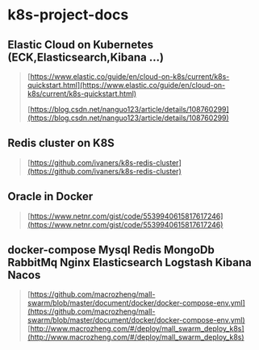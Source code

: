 # k8s-project-docs

## Elastic Cloud on Kubernetes (ECK,Elasticsearch,Kibana ...) 
> [https://www.elastic.co/guide/en/cloud-on-k8s/current/k8s-quickstart.html](https://www.elastic.co/guide/en/cloud-on-k8s/current/k8s-quickstart.html)
> 
> [https://blog.csdn.net/nanguo123/article/details/108760299](https://blog.csdn.net/nanguo123/article/details/108760299)

## Redis cluster on K8S
> [https://github.com/ivaners/k8s-redis-cluster](https://github.com/ivaners/k8s-redis-cluster)

## Oracle in Docker
> [https://www.netnr.com/gist/code/5539940615817617246](https://www.netnr.com/gist/code/5539940615817617246)

## docker-compose Mysql Redis MongoDb	RabbitMq	Nginx	Elasticsearch	Logstash	Kibana	Nacos	
> [https://github.com/macrozheng/mall-swarm/blob/master/document/docker/docker-compose-env.yml](https://github.com/macrozheng/mall-swarm/blob/master/document/docker/docker-compose-env.yml)
> [http://www.macrozheng.com/#/deploy/mall_swarm_deploy_k8s](http://www.macrozheng.com/#/deploy/mall_swarm_deploy_k8s)
